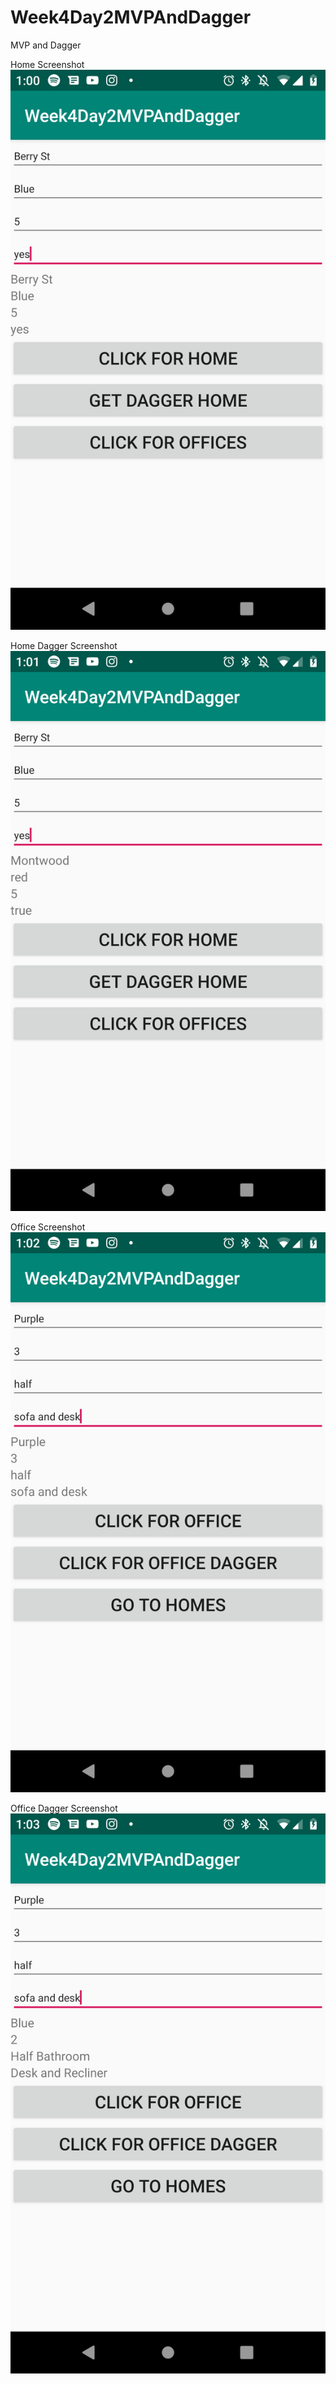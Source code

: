 # Week4Day2MVPAndDagger
MVP and Dagger


Home Screenshot
![alt text](https://github.com/elufire/Week4Day2MVPAndDagger/blob/master/HomeScreenshot.png)

Home Dagger Screenshot
![alt text](https://github.com/elufire/Week4Day2MVPAndDagger/blob/master/HomeDaggerScreenshot.png)

Office Screenshot
![alt text](https://github.com/elufire/Week4Day2MVPAndDagger/blob/master/OfficeScreenshot.png)

Office Dagger Screenshot
![alt text](https://github.com/elufire/Week4Day2MVPAndDagger/blob/master/OfficeDaggerScreenshot.png)
